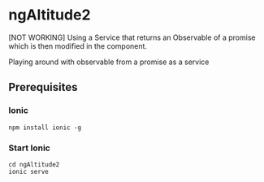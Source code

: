 # ngAltitude2

[NOT WORKING] 
Using a Service that returns an Observable of a promise which is then modified in the component.

Playing around with observable from a promise as a service

## Prerequisites

### Ionic

```npm install ionic -g```

### Start Ionic

```
cd ngAltitude2
ionic serve
```

